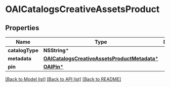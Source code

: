 # OAICatalogsCreativeAssetsProduct

## Properties
Name | Type | Description | Notes
------------ | ------------- | ------------- | -------------
**catalogType** | **NSString*** |  | 
**metadata** | [**OAICatalogsCreativeAssetsProductMetadata***](OAICatalogsCreativeAssetsProductMetadata.md) |  | 
**pin** | [**OAIPin***](OAIPin.md) |  | 

[[Back to Model list]](../README.md#documentation-for-models) [[Back to API list]](../README.md#documentation-for-api-endpoints) [[Back to README]](../README.md)


